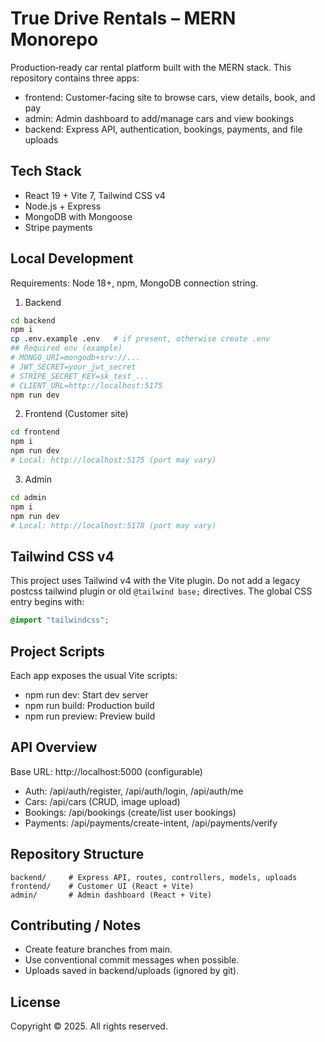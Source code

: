 True Drive Rentals – MERN Monorepo
=================================

Production‑ready car rental platform built with the MERN stack. This repository contains three apps:

- frontend: Customer‑facing site to browse cars, view details, book, and pay
- admin: Admin dashboard to add/manage cars and view bookings
- backend: Express API, authentication, bookings, payments, and file uploads

Tech Stack
----------

- React 19 + Vite 7, Tailwind CSS v4
- Node.js + Express
- MongoDB with Mongoose
- Stripe payments

Local Development
-----------------

Requirements: Node 18+, npm, MongoDB connection string.

1) Backend

```bash
cd backend
npm i
cp .env.example .env   # if present, otherwise create .env
## Required env (example)
# MONGO_URI=mongodb+srv://...
# JWT_SECRET=your_jwt_secret
# STRIPE_SECRET_KEY=sk_test_...
# CLIENT_URL=http://localhost:5175
npm run dev
```

2) Frontend (Customer site)

```bash
cd frontend
npm i
npm run dev
# Local: http://localhost:5175 (port may vary)
```

3) Admin

```bash
cd admin
npm i
npm run dev
# Local: http://localhost:5178 (port may vary)
```

Tailwind CSS v4
---------------

This project uses Tailwind v4 with the Vite plugin. Do not add a legacy postcss tailwind plugin or old `@tailwind base;` directives. The global CSS entry begins with:

```css
@import "tailwindcss";
```

Project Scripts
---------------

Each app exposes the usual Vite scripts:

- npm run dev: Start dev server
- npm run build: Production build
- npm run preview: Preview build

API Overview
------------

Base URL: http://localhost:5000 (configurable)

- Auth: /api/auth/register, /api/auth/login, /api/auth/me
- Cars: /api/cars (CRUD, image upload)
- Bookings: /api/bookings (create/list user bookings)
- Payments: /api/payments/create-intent, /api/payments/verify

Repository Structure
--------------------

```
backend/     # Express API, routes, controllers, models, uploads
frontend/    # Customer UI (React + Vite)
admin/       # Admin dashboard (React + Vite)
```

Contributing / Notes
--------------------

- Create feature branches from main.
- Use conventional commit messages when possible.
- Uploads saved in backend/uploads (ignored by git).

License
-------

Copyright © 2025. All rights reserved.


